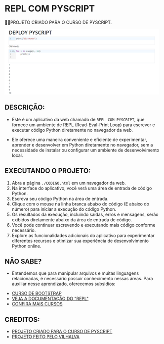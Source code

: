 # REPL COM PYSCRIPT
👨‍🏫PROJETO CRIADO PARA O CURSO DE PYSCRIPT.

<img src="FOTO.png" align="center" width="500"> <br>

## DESCRIÇÃO:
- Este é um aplicativo da web chamado de `REPL COM PYSCRIPT`, que fornece um ambiente de REPL (Read-Eval-Print Loop) para escrever e executar código Python diretamente no navegador da web.

- Ele oferece uma maneira conveniente e eficiente de experimentar, aprender e desenvolver em Python diretamente no navegador, sem a necessidade de instalar ou configurar um ambiente de desenvolvimento local.

## EXECUTANDO O PROJETO:
1. Abra a página `./CODIGO.html` em um navegador da web.
2. Na interface do aplicativo, você verá uma área de entrada de código Python.
3. Escreva seu código Python na área de entrada.
4. Clique com o mouse na linha branca abaixo do código (E abaixo do número) para iniciar a execução do código Python. 
5. Os resultados da execução, incluindo saídas, erros e mensagens, serão exibidos diretamente abaixo da área de entrada de código.
6. Você pode continuar escrevendo e executando mais código conforme necessário.
7. Explore as funcionalidades adicionais do aplicativo para experimentar diferentes recursos e otimizar sua experiência de desenvolvimento Python online.

## NÃO SABE?
- Entendemos que para manipular arquivos e muitas linguagens relacionadas, é necessário possuir conhecimento nessas áreas. Para auxiliar nesse aprendizado, oferecemos subsidios:
* [CURSO DE BOOTSTRAP](https://github.com/VILHALVA/CURSO-DE-BOOTSTRAP)
* [VEJA A DOCUMENTAÇÃO DO "REPL"](https://realpython.com/python-repl/)
* [CONFIRA MAIS CURSOS](https://github.com/VILHALVA?tab=repositories&q=+topic:CURSO)

## CREDITOS:
- [PROJETO CRIADO PARA O CURSO DE PYSCRIPT](https://github.com/VILHALVA/CURSO-DE-PYSCRIPT)
- [PROJETO FEITO PELO VILHALVA](https://github.com/VILHALVA)

